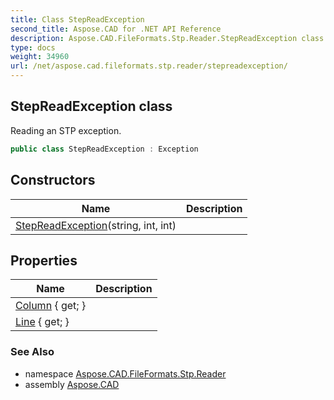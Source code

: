 ```yaml
---
title: Class StepReadException
second_title: Aspose.CAD for .NET API Reference
description: Aspose.CAD.FileFormats.Stp.Reader.StepReadException class. Reading an STP exception
type: docs
weight: 34960
url: /net/aspose.cad.fileformats.stp.reader/stepreadexception/
---
```

## StepReadException class

Reading an STP exception.

```csharp
public class StepReadException : Exception
```

## Constructors

| Name | Description |
| --- | --- |
| [StepReadException](stepreadexception/)(string, int, int) |  |

## Properties

| Name | Description |
| --- | --- |
| [Column](../../aspose.cad.fileformats.stp.reader/stepreadexception/column/) { get; } |  |
| [Line](../../aspose.cad.fileformats.stp.reader/stepreadexception/line/) { get; } |  |

### See Also

* namespace [Aspose.CAD.FileFormats.Stp.Reader](../../aspose.cad.fileformats.stp.reader/)
* assembly [Aspose.CAD](../../)



